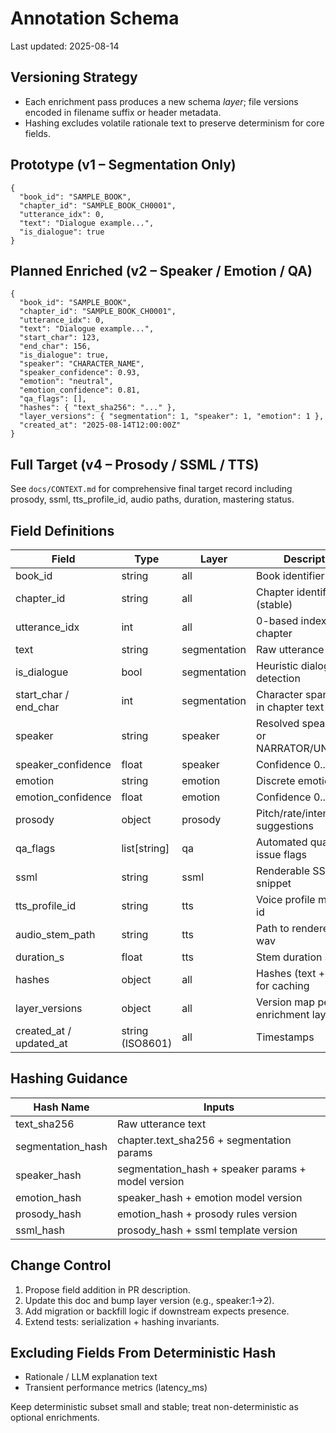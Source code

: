 # Annotation Schema

Last updated: 2025-08-14

## Versioning Strategy

- Each enrichment pass produces a new schema *layer*; file versions encoded in filename suffix or header metadata.
- Hashing excludes volatile rationale text to preserve determinism for core fields.

## Prototype (v1 – Segmentation Only)

```jsonc
{
  "book_id": "SAMPLE_BOOK",
  "chapter_id": "SAMPLE_BOOK_CH0001",
  "utterance_idx": 0,
  "text": "Dialogue example...",
  "is_dialogue": true
}
```

## Planned Enriched (v2 – Speaker / Emotion / QA)

```jsonc
{
  "book_id": "SAMPLE_BOOK",
  "chapter_id": "SAMPLE_BOOK_CH0001",
  "utterance_idx": 0,
  "text": "Dialogue example...",
  "start_char": 123,
  "end_char": 156,
  "is_dialogue": true,
  "speaker": "CHARACTER_NAME",
  "speaker_confidence": 0.93,
  "emotion": "neutral",
  "emotion_confidence": 0.81,
  "qa_flags": [],
  "hashes": { "text_sha256": "..." },
  "layer_versions": { "segmentation": 1, "speaker": 1, "emotion": 1 },
  "created_at": "2025-08-14T12:00:00Z"
}
```

## Full Target (v4 – Prosody / SSML / TTS)

See `docs/CONTEXT.md` for comprehensive final target record including prosody, ssml, tts_profile_id, audio paths, duration, mastering status.

## Field Definitions

| Field | Type | Layer | Description |
|-------|------|-------|-------------|
| book_id | string | all | Book identifier (stable) |
| chapter_id | string | all | Chapter identifier (stable) |
| utterance_idx | int | all | 0-based index within chapter |
| text | string | segmentation | Raw utterance text |
| is_dialogue | bool | segmentation | Heuristic dialogue detection |
| start_char / end_char | int | segmentation | Character span offsets in chapter text |
| speaker | string | speaker | Resolved speaker label or NARRATOR/UNKNOWN |
| speaker_confidence | float | speaker | Confidence 0..1 |
| emotion | string | emotion | Discrete emotion label |
| emotion_confidence | float | emotion | Confidence 0..1 |
| prosody | object | prosody | Pitch/rate/intensity suggestions |
| qa_flags | list[string] | qa | Automated quality issue flags |
| ssml | string | ssml | Renderable SSML snippet |
| tts_profile_id | string | tts | Voice profile mapping id |
| audio_stem_path | string | tts | Path to rendered stem wav |
| duration_s | float | tts | Stem duration seconds |
| hashes | object | all | Hashes (text + params) for caching |
| layer_versions | object | all | Version map per enrichment layer |
| created_at / updated_at | string (ISO8601) | all | Timestamps |

## Hashing Guidance

| Hash Name | Inputs |
|-----------|--------|
| text_sha256 | Raw utterance text |
| segmentation_hash | chapter.text_sha256 + segmentation params |
| speaker_hash | segmentation_hash + speaker params + model version |
| emotion_hash | speaker_hash + emotion model version |
| prosody_hash | emotion_hash + prosody rules version |
| ssml_hash | prosody_hash + ssml template version |

## Change Control

1. Propose field addition in PR description.
2. Update this doc and bump layer version (e.g., speaker:1→2).
3. Add migration or backfill logic if downstream expects presence.
4. Extend tests: serialization + hashing invariants.

## Excluding Fields From Deterministic Hash

- Rationale / LLM explanation text
- Transient performance metrics (latency_ms)

Keep deterministic subset small and stable; treat non-deterministic as optional enrichments.

